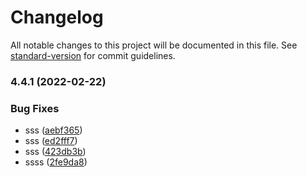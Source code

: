 # Changelog

All notable changes to this project will be documented in this file. See [standard-version](https://github.com/conventional-changelog/standard-version) for commit guidelines.

### 4.4.1 (2022-02-22)


### Bug Fixes

* sss ([aebf365](https://github.com/yufile/vue-admin-template/commit/aebf365d7a04a5feb386434ab5f5179f467ec08b))
* sss ([ed2fff7](https://github.com/yufile/vue-admin-template/commit/ed2fff773e3fcf22a79d2a799c325f72f7f63565))
* sss ([423db3b](https://github.com/yufile/vue-admin-template/commit/423db3b8950a9df095e3f98909797f646d040b7f))
* ssss ([2fe9da8](https://github.com/yufile/vue-admin-template/commit/2fe9da8a502a4d49832bfbc125ae95e8a6fdcafc))
